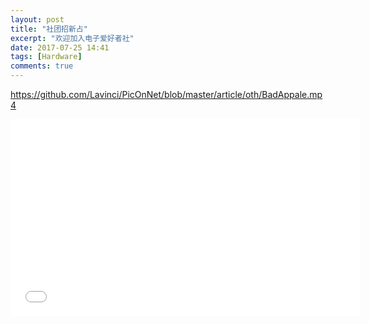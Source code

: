 ```yaml
---
layout: post
title: "社团招新占"
excerpt: "欢迎加入电子爱好者社"
date: 2017-07-25 14:41
tags: [Hardware]
comments: true
---
```


https://github.com/Lavinci/PicOnNet/blob/master/article/oth/BadAppale.mp4


<iframe width="560" height="315" src="//github.com/Lavinci/PicOnNet/blob/master/article/oth/BadAppale.mp4" frameborder="0"> </iframe>
